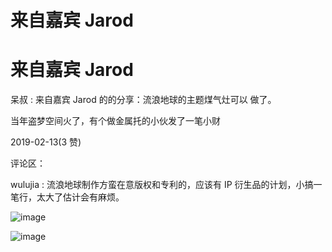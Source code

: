 # 来自嘉宾 Jarod

# 来自嘉宾 Jarod

呆叔 : 来自嘉宾 Jarod 的的分享：流浪地球的主题煤气灶可以 做了。

当年盗梦空间火了，有个做金属托的小伙发了一笔小财

2019-02-13(3 赞)

评论区：

wulujia : 流浪地球制作方蛮在意版权和专利的，应该有 IP 衍生品的计划，小搞一笔行，太大了估计会有麻烦。

![image](img/Image_141.png)

![image](img/Image_142.png)